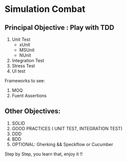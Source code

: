 # Simulation Combat

## Principal Objective : Play with TDD
 1. Unit Test
    * xUnit
    * MSUnit
    * NUnit
 2. Integration Test
 3. Stress Test
 4. UI test

 Frameworks to see:
 1. MOQ
 2. Fuent Assertions
## Other Objectives:
1. SOLID
2. GOOD PRACTICES ( UNIT TEST, INTEGRATION TEST)
3. DDD
4. BDD
5. OPTIONAL: Gherking && Speckflow or Cucumber

Step by Step, you learn that, enjoy it !! 
